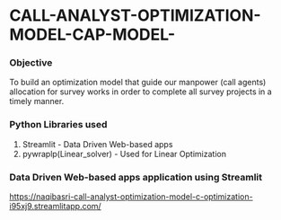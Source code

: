 # CALL-ANALYST-OPTIMIZATION-MODEL-CAP-MODEL-

### Objective
To build an optimization model that guide our manpower (call agents) allocation for survey works in order to complete all survey projects in a timely manner.

### Python Libraries used
1. Streamlit - Data Driven Web-based apps
2. pywraplp(Linear_solver) - Used for Linear Optimization

### Data Driven Web-based apps application using Streamlit
https://naqibasri-call-analyst-optimization-model-c-optimization-i95xj9.streamlitapp.com/
